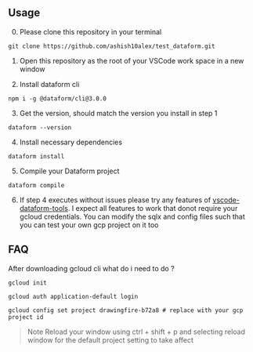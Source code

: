 ## Usage

0. Please clone this repository in your terminal

```
git clone https://github.com/ashish10alex/test_dataform.git
```

1. Open this repository as the root of your VSCode work space in a new window

2. Install dataform cli

```
npm i -g @dataform/cli@3.0.0
```

3. Get the version, should match the version you install in step 1

```
dataform --version
```

4. Install necessary dependencies

```
dataform install
```

5. Compile your Dataform project

```
dataform compile
```

6. If step 4 executes without issues please try any features of [vscode-dataform-tools](https://github.com/ashish10alex/vscode-dataform-tools). I expect all
features to work that donot require your gcloud credentials. You can modify the sqlx and config files such that you can test your own gcp project on it too



## FAQ

After downloading gcloud cli what do i need to do ?


```
gcloud init
```

```
gcloud auth application-default login
```

```
gcloud config set project drawingfire-b72a8 # replace with your gcp project id
```

> Note
Reload your window using ctrl + shift + p and selecting reload window for the default project setting to take
affect
